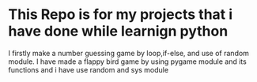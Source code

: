 # This Repo is for my projects that i have done while learnign python  
I firstly make a number guessing game by loop,if-else, and use of random module.
I have made a flappy bird game by using pygame module and its functions and i have use random and sys module


